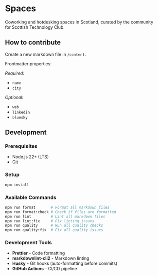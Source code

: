 # Spaces

Coworking and hotdesking spaces in Scotland, curated by the community for Scottish Technology Club.

## How to contribute

Create a new markdown file in `/content`.

Frontmatter properties:

*Required*:

- `name`
- `city`

*Optional*:

- `web`
- `linkedin`
- `bluesky`

## Development

### Prerequisites

- Node.js 22+ (LTS)
- Git

### Setup

```bash
npm install
```

### Available Commands

```bash
npm run format       # Format all markdown files
npm run format:check # Check if files are formatted
npm run lint         # Lint all markdown files
npm run lint:fix     # Fix linting issues
npm run quality      # Run all quality checks
npm run quality:fix  # Fix all quality issues
```

### Development Tools

- **Prettier** - Code formatting
- **markdownlint-cli2** - Markdown linting
- **Husky** - Git hooks (auto-formatting before commits)
- **GitHub Actions** - CI/CD pipeline
